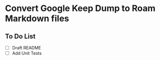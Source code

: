 # Convert Google Keep Dump to Roam Markdown files

## To Do List

- [ ] Draft README
- [ ] Add Unit Tests
